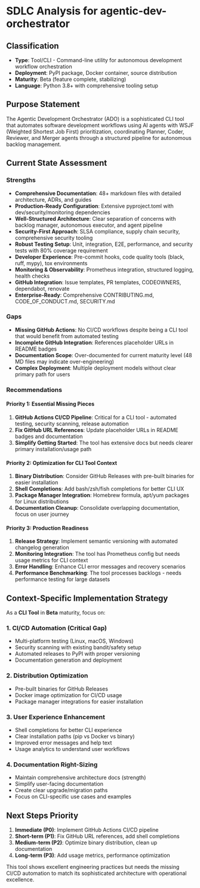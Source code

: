 # SDLC Analysis for agentic-dev-orchestrator

## Classification
- **Type**: Tool/CLI - Command-line utility for autonomous development workflow orchestration
- **Deployment**: PyPI package, Docker container, source distribution
- **Maturity**: Beta (feature complete, stabilizing)
- **Language**: Python 3.8+ with comprehensive tooling setup

## Purpose Statement
The Agentic Development Orchestrator (ADO) is a sophisticated CLI tool that automates software development workflows using AI agents with WSJF (Weighted Shortest Job First) prioritization, coordinating Planner, Coder, Reviewer, and Merger agents through a structured pipeline for autonomous backlog management.

## Current State Assessment

### Strengths
- **Comprehensive Documentation**: 48+ markdown files with detailed architecture, ADRs, and guides
- **Production-Ready Configuration**: Extensive pyproject.toml with dev/security/monitoring dependencies
- **Well-Structured Architecture**: Clear separation of concerns with backlog manager, autonomous executor, and agent pipeline
- **Security-First Approach**: SLSA compliance, supply chain security, comprehensive security tooling
- **Robust Testing Setup**: Unit, integration, E2E, performance, and security tests with 80% coverage requirement
- **Developer Experience**: Pre-commit hooks, code quality tools (black, ruff, mypy), tox environments
- **Monitoring & Observability**: Prometheus integration, structured logging, health checks
- **GitHub Integration**: Issue templates, PR templates, CODEOWNERS, dependabot, renovate
- **Enterprise-Ready**: Comprehensive CONTRIBUTING.md, CODE_OF_CONDUCT.md, SECURITY.md

### Gaps
- **Missing GitHub Actions**: No CI/CD workflows despite being a CLI tool that would benefit from automated testing
- **Incomplete GitHub Integration**: References placeholder URLs in README badges
- **Documentation Scope**: Over-documented for current maturity level (48 MD files may indicate over-engineering)
- **Complex Deployment**: Multiple deployment models without clear primary path for users

### Recommendations

#### Priority 1: Essential Missing Pieces
1. **GitHub Actions CI/CD Pipeline**: Critical for a CLI tool - automated testing, security scanning, release automation
2. **Fix GitHub URL References**: Update placeholder URLs in README badges and documentation
3. **Simplify Getting Started**: The tool has extensive docs but needs clearer primary installation/usage path

#### Priority 2: Optimization for CLI Tool Context
1. **Binary Distribution**: Consider GitHub Releases with pre-built binaries for easier installation
2. **Shell Completions**: Add bash/zsh/fish completions for better CLI UX
3. **Package Manager Integration**: Homebrew formula, apt/yum packages for Linux distributions
4. **Documentation Cleanup**: Consolidate overlapping documentation, focus on user journey

#### Priority 3: Production Readiness
1. **Release Strategy**: Implement semantic versioning with automated changelog generation
2. **Monitoring Integration**: The tool has Prometheus config but needs usage metrics for CLI context
3. **Error Handling**: Enhance CLI error messages and recovery scenarios
4. **Performance Benchmarking**: The tool processes backlogs - needs performance testing for large datasets

## Context-Specific Implementation Strategy

As a **CLI Tool** in **Beta** maturity, focus on:

### 1. CI/CD Automation (Critical Gap)
- Multi-platform testing (Linux, macOS, Windows)
- Security scanning with existing bandit/safety setup
- Automated releases to PyPI with proper versioning
- Documentation generation and deployment

### 2. Distribution Optimization
- Pre-built binaries for GitHub Releases
- Docker image optimization for CI/CD usage
- Package manager integrations for easier installation

### 3. User Experience Enhancement
- Shell completions for better CLI experience
- Clear installation paths (pip vs Docker vs binary)
- Improved error messages and help text
- Usage analytics to understand user workflows

### 4. Documentation Right-Sizing
- Maintain comprehensive architecture docs (strength)
- Simplify user-facing documentation
- Create clear upgrade/migration paths
- Focus on CLI-specific use cases and examples

## Next Steps Priority

1. **Immediate (P0)**: Implement GitHub Actions CI/CD pipeline
2. **Short-term (P1)**: Fix GitHub URL references, add shell completions
3. **Medium-term (P2)**: Optimize binary distribution, clean up documentation
4. **Long-term (P3)**: Add usage metrics, performance optimization

This tool shows excellent engineering practices but needs the missing CI/CD automation to match its sophisticated architecture with operational excellence.